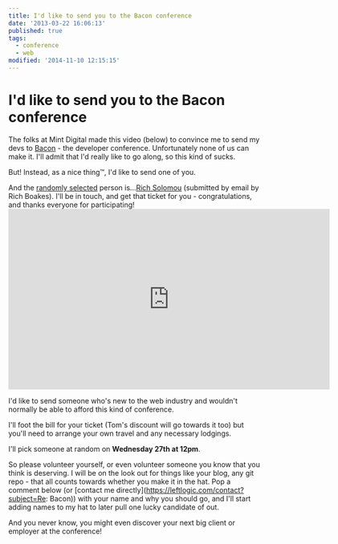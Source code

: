 ```yaml
---
title: I'd like to send you to the Bacon conference
date: '2013-03-22 16:06:13'
published: true
tags:
  - conference
  - web
modified: '2014-11-10 12:15:15'
---
```

# I'd like to send you to the Bacon conference

The folks at Mint Digital made this video (below) to convince me to send my devs to [Bacon](http://devslovebacon.com/) - the developer conference. Unfortunately none of us can make it. I'll admit that I'd really like to go along, so this kind of sucks.

But! Instead, as a nice thing&trade;, I'd like to send one of you.

<!--more-->

<div class="update">And the <a href="http://goo.gl/2Hjhw">randomly selected</a> person is&hellip;<a href="https://twitter.com/rsolomou">Rich Solomou</a> (submitted by email by Rich Boakes). I'll be in touch, and get that ticket for you - congratulations, and thanks everyone for participating!</div>

<iframe width="640" height="360" src="https://www.youtube-nocookie.com/embed/kp2tvQoQYog?rel=0" frameborder="0" allowfullscreen></iframe>

I'd like to send someone who's new to the web industry and wouldn't normally be able to afford this kind of conference.

I'll foot the bill for your ticket (Tom's discount will go towards it too) but you'll need to arrange your own travel and any necessary lodgings.

I'll pick someone at random on **Wednesday 27th at 12pm**.

So please volunteer yourself, or even volunteer someone you know that you think is deserving. I will be on the look out for things like your blog, any git repo - that all counts towards whether you make it in the hat. Pop a comment below (or [contact me directly](https://leftlogic.com/contact?subject=Re: Bacon)) with your name and why you should go, and I'll start adding names to my hat to later pull one lucky candidate of out.

And you never know, you might even discover your next big client or employer at the conference!
